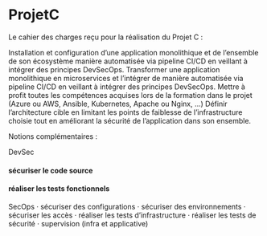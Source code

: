 # ProjetC

Le cahier des charges reçu pour la réalisation du Projet C :

Installation et configuration d’une application monolithique et de l’ensemble de son écosystème manière automatisée via pipeline CI/CD en veillant à intégrer des principes DevSecOps.
Transformer une application monolithique en microservices et l’intégrer de manière automatisée via pipeline CI/CD en veillant à intégrer des principes DevSecOps.
Mettre à profit toutes les compétences acquises lors de la formation dans le projet (Azure ou AWS, Ansible, Kubernetes, Apache ou Nginx, …)
Définir l’architecture cible en limitant les points de faiblesse de l’infrastructure choisie tout en améliorant la sécurité de l’application dans son ensemble.
 
Notions complémentaires :

DevSec
####        sécuriser le code source
#### réaliser les tests fonctionnels

SecOps
·        sécuriser des configurations
·        sécuriser des environnements
·        sécuriser les accès
·        réaliser les tests d’infrastructure
·        réaliser les tests de sécurité
·        supervision (infra et applicative)
